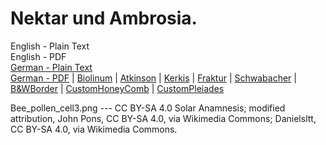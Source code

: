 # Nektar und Ambrosia.

English - Plain Text  
English - PDF  
[German - Plain Text](full-text-german.md)  
[German - PDF](https://cdn.solaranamnesis.com/WilhelmHeinrichRoscher/roscher_nektar_1883_german.pdf) | [Biolinum](https://cdn.solaranamnesis.com/WilhelmHeinrichRoscher/roscher_nektar_1883_german_biolinum.pdf) | [Atkinson](https://cdn.solaranamnesis.com/WilhelmHeinrichRoscher/roscher_nektar_1883_german_atkinson.pdf) | [Kerkis](https://cdn.solaranamnesis.com/WilhelmHeinrichRoscher/roscher_nektar_1883_german_kerkis.pdf) | [Fraktur](https://cdn.solaranamnesis.com/WilhelmHeinrichRoscher/roscher_nektar_1883_german_frak.pdf) | [Schwabacher](https://cdn.solaranamnesis.com/WilhelmHeinrichRoscher/roscher_nektar_1883_german_swab.pdf) | [B&WBorder](https://cdn.solaranamnesis.com/WilhelmHeinrichRoscher/roscher_nektar_1883_german_bwborder1.pdf) | [CustomHoneyComb](https://cdn.solaranamnesis.com/WilhelmHeinrichRoscher/roscher_nektar_1883_german_honeycomb.pdf) | [CustomPleiades](https://cdn.solaranamnesis.com/WilhelmHeinrichRoscher/roscher_nektar_1883_german_pleiades.pdf)  

Bee_pollen_cell3.png ---  CC BY-SA 4.0 Solar Anamnesis; modified attribution, John Pons, CC BY-SA 4.0, via Wikimedia Commons; Danielsltt, CC BY-SA 4.0, via Wikimedia Commons.
